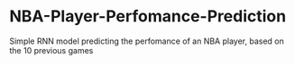 # NBA-Player-Perfomance-Prediction
Simple RNN model predicting the perfomance of an NBA player, based on the 10 previous games
